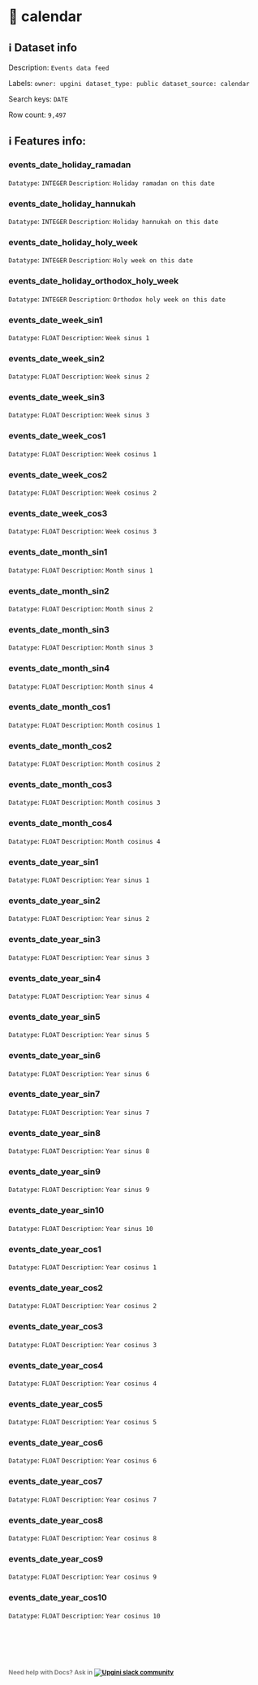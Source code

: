 # 📖 calendar 
## ℹ️ Dataset info 
Description: `Events data feed` 

Labels: ` owner: upgini ` &nbsp;` dataset_type: public ` &nbsp;` dataset_source: calendar ` &nbsp;

Search keys: 
` DATE ` &nbsp;

Row count: `9,497` 

## ℹ️ Features info:

### events_date_holiday_ramadan
`Datatype`: `INTEGER`
`Description`: `Holiday ramadan on this date`

### events_date_holiday_hannukah
`Datatype`: `INTEGER`
`Description`: `Holiday hannukah on this date`

### events_date_holiday_holy_week
`Datatype`: `INTEGER`
`Description`: `Holy week on this date`

### events_date_holiday_orthodox_holy_week
`Datatype`: `INTEGER`
`Description`: `Orthodox holy week on this date`

### events_date_week_sin1
`Datatype`: `FLOAT`
`Description`: `Week sinus 1`

### events_date_week_sin2
`Datatype`: `FLOAT`
`Description`: `Week sinus 2`

### events_date_week_sin3
`Datatype`: `FLOAT`
`Description`: `Week sinus 3`

### events_date_week_cos1
`Datatype`: `FLOAT`
`Description`: `Week cosinus 1`

### events_date_week_cos2
`Datatype`: `FLOAT`
`Description`: `Week cosinus 2`

### events_date_week_cos3
`Datatype`: `FLOAT`
`Description`: `Week cosinus 3`

### events_date_month_sin1
`Datatype`: `FLOAT`
`Description`: `Month sinus 1`

### events_date_month_sin2
`Datatype`: `FLOAT`
`Description`: `Month sinus 2`

### events_date_month_sin3
`Datatype`: `FLOAT`
`Description`: `Month sinus 3`

### events_date_month_sin4
`Datatype`: `FLOAT`
`Description`: `Month sinus 4`

### events_date_month_cos1
`Datatype`: `FLOAT`
`Description`: `Month cosinus 1`

### events_date_month_cos2
`Datatype`: `FLOAT`
`Description`: `Month cosinus 2`

### events_date_month_cos3
`Datatype`: `FLOAT`
`Description`: `Month cosinus 3`

### events_date_month_cos4
`Datatype`: `FLOAT`
`Description`: `Month cosinus 4`

### events_date_year_sin1
`Datatype`: `FLOAT`
`Description`: `Year sinus 1`

### events_date_year_sin2
`Datatype`: `FLOAT`
`Description`: `Year sinus 2`

### events_date_year_sin3
`Datatype`: `FLOAT`
`Description`: `Year sinus 3`

### events_date_year_sin4
`Datatype`: `FLOAT`
`Description`: `Year sinus 4`

### events_date_year_sin5
`Datatype`: `FLOAT`
`Description`: `Year sinus 5`

### events_date_year_sin6
`Datatype`: `FLOAT`
`Description`: `Year sinus 6`

### events_date_year_sin7
`Datatype`: `FLOAT`
`Description`: `Year sinus 7`

### events_date_year_sin8
`Datatype`: `FLOAT`
`Description`: `Year sinus 8`

### events_date_year_sin9
`Datatype`: `FLOAT`
`Description`: `Year sinus 9`

### events_date_year_sin10
`Datatype`: `FLOAT`
`Description`: `Year sinus 10`

### events_date_year_cos1
`Datatype`: `FLOAT`
`Description`: `Year cosinus 1`

### events_date_year_cos2
`Datatype`: `FLOAT`
`Description`: `Year cosinus 2`

### events_date_year_cos3
`Datatype`: `FLOAT`
`Description`: `Year cosinus 3`

### events_date_year_cos4
`Datatype`: `FLOAT`
`Description`: `Year cosinus 4`

### events_date_year_cos5
`Datatype`: `FLOAT`
`Description`: `Year cosinus 5`

### events_date_year_cos6
`Datatype`: `FLOAT`
`Description`: `Year cosinus 6`

### events_date_year_cos7
`Datatype`: `FLOAT`
`Description`: `Year cosinus 7`

### events_date_year_cos8
`Datatype`: `FLOAT`
`Description`: `Year cosinus 8`

### events_date_year_cos9
`Datatype`: `FLOAT`
`Description`: `Year cosinus 9`

### events_date_year_cos10
`Datatype`: `FLOAT`
`Description`: `Year cosinus 10`


<br/><br/>
---
<span style="color:grey;font-weight:700;font-size:12px">
    Need help with Docs? Ask in
    <a href="https://4mlg.short.gy/join-upgini-community">
        <img alt="Upgini slack community" src="https://img.shields.io/badge/slack-@upgini-orange.svg?logo=slack">
    </a>
</span>
